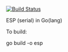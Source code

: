 [![Build Status](https://travis-ci.com/edmore/cooperative-coevolution.svg?token=qCqiUCDFN1395pnZuyJY&branch=esp-serial)](https://magnum.travis-ci.com/edmore/cooperative-coevolution)

ESP (serial) in Go(lang)

To build:

go build -o esp
